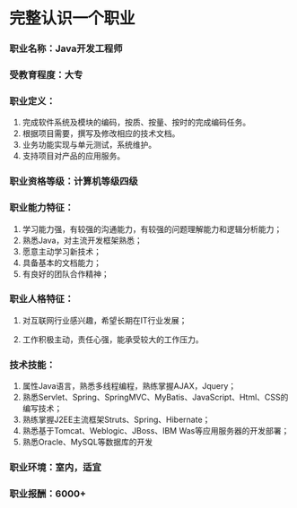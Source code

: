 # 完整认识一个职业



### 职业名称：Java开发工程师

### 受教育程度：大专

### 职业定义：

1. 完成软件系统及模块的编码，按质、按量、按时的完成编码任务。
2. 根据项目需要，撰写及修改相应的技术文档。
3. 业务功能实现与单元测试，系统维护。
4. 支持项目对产品的应用服务。

### 职业资格等级：计算机等级四级

### 职业能力特征：

1. 学习能力强，有较强的沟通能力，有较强的问题理解能力和逻辑分析能力；
2. 熟悉Java，对主流开发框架熟悉；
3. 愿意主动学习新技术；
4. 具备基本的文档能力；
5. 有良好的团队合作精神；

### 职业人格特征：

1. 对互联网行业感兴趣，希望长期在IT行业发展；

2. 工作积极主动，责任心强，能承受较大的工作压力。

### 技术技能：

1. 属性Java语言，熟悉多线程编程，熟练掌握AJAX，Jquery；
2. 熟悉Servlet、Spring、SpringMVC、MyBatis、JavaScript、Html、CSS的编写技术；
3. 熟练掌握J2EE主流框架Struts、Spring、Hibernate；
4. 熟悉基于Tomcat、Weblogic、JBoss、IBM Was等应用服务器的开发部署；
5. 熟悉Oracle、MySQL等数据库的开发

### 职业环境：室内，适宜

### 职业报酬：6000+


